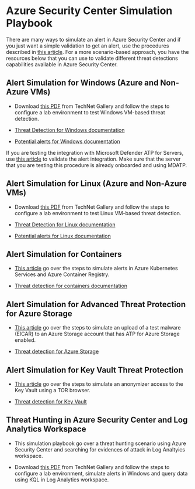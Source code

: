 
# Azure Security Center Simulation Playbook

There are many ways to simulate an alert in Azure Security Center and if you just want a simple validation to get an alert, use the procedures described in [this article](https://docs.microsoft.com/en-us/azure/security-center/security-center-alert-validation). For a more scenario-based approach, you have the resources below that you can use to validate different threat detections capabilities available in Azure Security Center.

## Alert Simulation for Windows (Azure and Non-Azure VMs)

- Download [this PDF](https://gallery.technet.microsoft.com/Azure-Security-Center-f621a046) from TechNet Gallery and follow the steps to configure a lab environment to test Windows VM-based threat detection.

- [Threat Detection for Windows documentation](https://docs.microsoft.com/en-us/azure/security-center/security-center-alerts-iaas#windows-)

- [Potential alerts for Windows documentation](https://docs.microsoft.com/en-us/azure/security-center/alerts-reference#alerts-windows)

If you are testing the integration with Microsoft Defender ATP for Servers, use [this article](https://docs.microsoft.com/en-us/azure/security-center/security-center-wdatp#test-the-feature) to validate the alert integration. Make sure that the server that you are testing this procedure is already onboarded and using MDATP.

## Alert Simulation for Linux (Azure and Non-Azure VMs)

- Download [this PDF](https://gallery.technet.microsoft.com/Azure-Security-Center-0ac8a5ef) from TechNet Gallery and follow the steps to configure a lab environment to test Linux VM-based threat detection.

- [Threat Detection for Linux documentation](https://docs.microsoft.com/en-us/azure/security-center/security-center-alerts-iaas#linux-)

- [Potential alerts for Linux documentation](https://docs.microsoft.com/en-us/azure/security-center/alerts-reference#alerts-linux)


## Alert Simulation for Containers

- [This article](https://techcommunity.microsoft.com/t5/azure-security-center/how-to-demonstrate-the-new-containers-features-in-azure-security/ba-p/1011270) go over the steps to simulate alerts in Azure Kubernetes Services and Azure Container Registry.

- [Threat detection for containers documentation](https://docs.microsoft.com/en-us/azure/security-center/security-center-alerts-compute#azure-containers-)


## Alert Simulation for Advanced Threat Protection for Azure Storage

- [This article](https://techcommunity.microsoft.com/t5/azure-security-center/validating-atp-for-azure-storage-detections-in-azure-security/ba-p/1068131) go over the steps to simulate an upload of a test malware (EICAR) to an Azure Storage account that has ATP for Azure Storage enabled.

- [Threat detection for Azure Storage](https://docs.microsoft.com/en-us/azure/security-center/security-center-alerts-data-services#azure-storage-)

## Alert Simulation for Key Vault Threat Protection
- [This article](https://techcommunity.microsoft.com/t5/azure-security-center/validating-azure-key-vault-threat-detection-in-azure-security/ba-p/1220336) go over the steps to simulate an anonymizer access to the Key Vault using a TOR browser.

- [Threat detection for Key Vault](https://docs.microsoft.com/en-us/azure/security-center/threat-protection#threat-protection-for-azure-key-vault-preview)

## Threat Hunting in Azure Security Center and Log Analytics Workspace

- This simulation playbook go over a threat hunting scenario using Azure Security Center and searching for evidences of attack in Log Analtyics workspace.

- Download [this PDF](https://gallery.technet.microsoft.com/Azure-Security-Center-549aa7a4) from TechNet Gallery and follow the steps to configure a lab environment, simulate alerts in Windows and query data using KQL in Log Analytics workspace.
